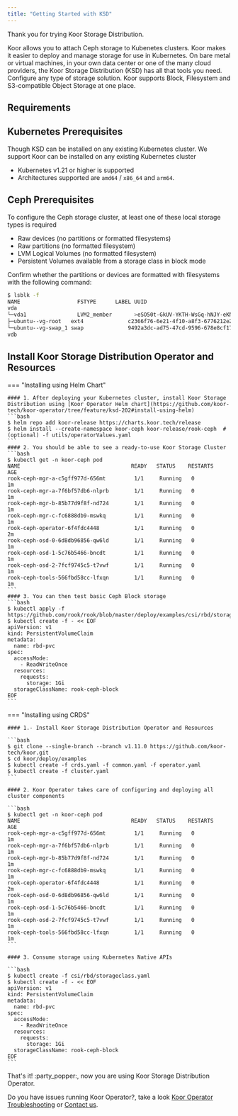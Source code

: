 ```yaml
---
title: "Getting Started with KSD"
---
```


Thank you for trying Koor Storage Distribution.

Koor allows you to attach Ceph storage to Kubenetes clusters. 
Koor makes it easier to deploy and manage storage for use in Kubernetes. 
On bare metal or virtual machines, in your own data center or one of the many cloud providers, 
the Koor Storage Distribution (KSD) has all that tools you need.
Configure any type of storage solution. Koor supports Block, Filesystem and S3-compatible Object Storage at one place.

## Requirements

## Kubernetes Prerequisites
Though KSD can be installed on any existing Kubernetes cluster. We support
Koor can be installed on any existing Kubernetes cluster

- Kubernetes v1.21 or higher is supported
- Architectures supported are `amd64` / `x86_64` and `arm64`.

## Ceph Prerequisites
To configure the Ceph storage cluster, at least one of these local storage types is required
- Raw devices (no partitions or formatted filesystems)
- Raw partitions (no formatted filesystem)
- LVM Logical Volumes (no formatted filesystem)
- Persistent Volumes available from a storage class in block mode

Confirm whether the partitions or devices are formatted with filesystems with the following command:

```bash
$ lsblk -f
NAME                  FSTYPE      LABEL UUID                                   MOUNTPOINT
vda
└─vda1                LVM2_member       >eSO50t-GkUV-YKTH-WsGq-hNJY-eKNf-3i07IB
├─ubuntu--vg-root   ext4              c2366f76-6e21-4f10-a8f3-6776212e2fe4   /
└─ubuntu--vg-swap_1 swap              9492a3dc-ad75-47cd-9596-678e8cf17ff9   [SWAP]
vdb
```

## Install Koor Storage Distribution Operator and Resources

=== "Installing using Helm Chart"

    #### 1. After deploying your Kubernetes cluster, install Koor Storage Distribution using [Koor Operator Helm chart](https://github.com/koor-tech/koor-operator/tree/feature/ksd-202#install-using-helm)
    ```bash
    $ helm repo add koor-release https://charts.koor.tech/release
    $ helm install --create-namespace koor-ceph koor-release/rook-ceph  # (optional) -f utils/operatorValues.yaml
    ```
    #### 2. You should be able to see a ready-to-use Koor Storage Cluster
    ```bash
    $ kubectl get -n koor-ceph pod
    NAME                                   READY   STATUS    RESTARTS   AGE
    rook-ceph-mgr-a-c5gff977d-656mt         1/1     Running   0          1m
    rook-ceph-mgr-a-7f6bf57db6-nlprb        1/1     Running   0          1m
    rook-ceph-mgr-b-85b77d9f8f-nd724        1/1     Running   0          1m
    rook-ceph-mgr-c-fc6888db9-mswkq         1/1     Running   0          1m
    rook-ceph-operator-6f4fdc4448           1/1     Running   0          2m
    rook-ceph-osd-0-6d8db96856-qw6ld        1/1     Running   0          1m
    rook-ceph-osd-1-5c76b5466-bncdt         1/1     Running   0          1m
    rook-ceph-osd-2-7fcf9745c5-t7vwf        1/1     Running   0          1m
    rook-ceph-tools-566fbd58cc-lfxqn        1/1     Running   0          1m
    ```
    #### 3. You can then test basic Ceph Block storage
    ```bash
    $ kubectl apply -f https://github.com/rook/rook/blob/master/deploy/examples/csi/rbd/storageclass.yaml
    $ kubectl create -f - << EOF
    apiVersion: v1
    kind: PersistentVolumeClaim
    metadata:
      name: rbd-pvc
    spec:
      accessMode:
        - ReadWriteOnce
      resources:
        requests:
          storage: 1Gi
      storageClassName: rook-ceph-block  
    EOF
    ```

=== "Installing using CRDS"

    #### 1.- Install Koor Storage Distribution Operator and Resources
    
    ```bash
    $ git clone --single-branch --branch v1.11.0 https://github.com/koor-tech/koor.git
    $ cd koor/deploy/examples
    $ kubectl create -f crds.yaml -f common.yaml -f operator.yaml
    $ kubectl create -f cluster.yaml
    ```
    
    #### 2. Koor Operator takes care of configuring and deploying all cluster components
    
    ```bash
    $ kubectl get -n koor-ceph pod
    NAME                                   READY   STATUS    RESTARTS   AGE
    rook-ceph-mgr-a-c5gff977d-656mt         1/1     Running   0          1m
    rook-ceph-mgr-a-7f6bf57db6-nlprb        1/1     Running   0          1m
    rook-ceph-mgr-b-85b77d9f8f-nd724        1/1     Running   0          1m
    rook-ceph-mgr-c-fc6888db9-mswkq         1/1     Running   0          1m
    rook-ceph-operator-6f4fdc4448           1/1     Running   0          2m
    rook-ceph-osd-0-6d8db96856-qw6ld        1/1     Running   0          1m
    rook-ceph-osd-1-5c76b5466-bncdt         1/1     Running   0          1m
    rook-ceph-osd-2-7fcf9745c5-t7vwf        1/1     Running   0          1m
    rook-ceph-tools-566fbd58cc-lfxqn        1/1     Running   0          1m
    ```
    
    #### 3. Consume storage using Kubernetes Native APIs
    
    ```bash
    $ kubectl create -f csi/rbd/storageclass.yaml
    $ kubectl create -f - << EOF
    apiVersion: v1
    kind: PersistentVolumeClaim
    metadata:
      name: rbd-pvc
    spec:
      accessMode:
        - ReadWriteOnce
      resources:
        requests:
          storage: 1Gi
      storageClassName: rook-ceph-block  
    EOF
    ```

That's it! :party_popper:, now you are using Koor Storage Distribution Operator.

Do you have issues running Koor Operator?, take a look [Koor Operator Troubleshooting](https://kb.koor.tech/knowledge/rook/issues/) 
or [Contact us](https://kb.koor.tech/support/help-desk/).